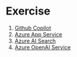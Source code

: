 
# Exercise

1. [Github Copilot](https://github.com/teerasej/nextflow-github-copilot-learning/blob/main/labs/concept/README.md)
2. [Azure App Service](./2-app-service.md)
3. [Azure AI Search](./3-ai-search.md)
4. [Azure OpenAI Service](./4-open-ai.md)